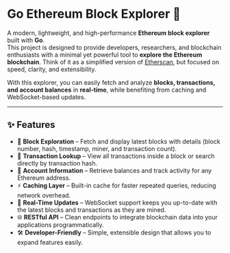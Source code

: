 # Go Ethereum Block Explorer 🚀  

A modern, lightweight, and high-performance **Ethereum block explorer** built with **Go**.  
This project is designed to provide developers, researchers, and blockchain enthusiasts with a minimal yet powerful tool to **explore the Ethereum blockchain**. Think of it as a simplified version of [Etherscan](https://etherscan.io), but focused on speed, clarity, and extensibility.  

With this explorer, you can easily fetch and analyze **blocks, transactions, and account balances** in **real-time**, while benefiting from caching and WebSocket-based updates.  

---

## ✨ Features  

- 🔎 **Block Exploration** – Fetch and display latest blocks with details (block number, hash, timestamp, miner, and transaction count).  
- 🔗 **Transaction Lookup** – View all transactions inside a block or search directly by transaction hash.  
- 👤 **Account Information** – Retrieve balances and track activity for any Ethereum address.  
- ⚡ **Caching Layer** – Built-in cache for faster repeated queries, reducing network overhead.  
- 📡 **Real-Time Updates** – WebSocket support keeps you up-to-date with the latest blocks and transactions as they are mined.  
- 🌐 **RESTful API** – Clean endpoints to integrate blockchain data into your applications programmatically.  
- 🛠️ **Developer-Friendly** – Simple, extensible design that allows you to expand features easily.  
